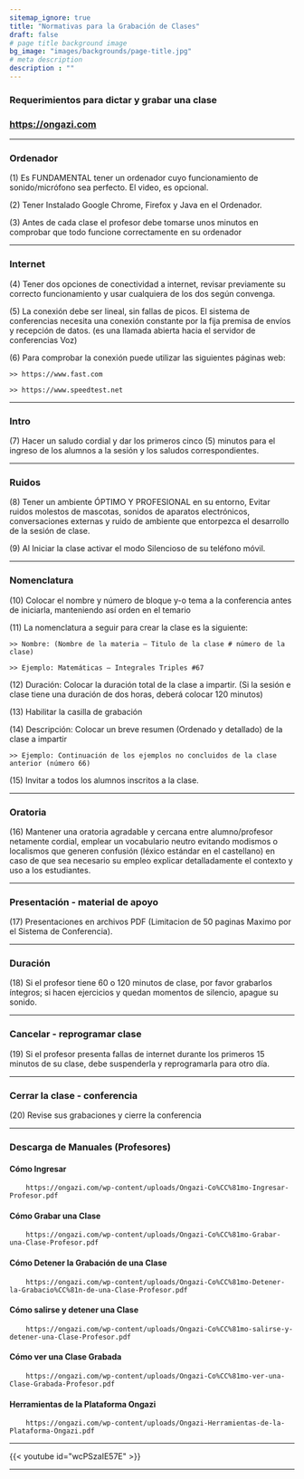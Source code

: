 ```yaml
---
sitemap_ignore: true
title: "Normativas para la Grabación de Clases"
draft: false
# page title background image
bg_image: "images/backgrounds/page-title.jpg"
# meta description
description : ""
---
```


### Requerimientos para dictar y grabar una clase
### https://ongazi.com
---

### Ordenador

(1) Es FUNDAMENTAL tener un ordenador cuyo funcionamiento de sonido/micrófono sea perfecto. El video,  es opcional.

(2) Tener Instalado Google Chrome, Firefox y Java en el Ordenador.

(3) Antes de cada clase el profesor debe tomarse unos minutos en comprobar que todo funcione correctamente en su ordenador

---

### Internet

(4) Tener dos opciones de conectividad a internet, revisar previamente su correcto funcionamiento y usar cualquiera de los dos según convenga.

(5) La conexión debe ser lineal, sin fallas de picos. El sistema de conferencias necesita una conexión constante por la fija premisa de envíos y recepción de datos. (es una llamada abierta hacia el servidor de conferencias Voz)

(6) Para comprobar la conexión puede utilizar las siguientes páginas web:

    >> https://www.fast.com

    >> https://www.speedtest.net

---

### Intro

(7) Hacer un saludo cordial y dar los primeros cinco (5) minutos para el ingreso de los alumnos a la sesión y los saludos correspondientes.

---

### Ruidos

(8) Tener un ambiente ÓPTIMO Y PROFESIONAL en su entorno, Evitar ruidos molestos de mascotas, sonidos de aparatos electrónicos, conversaciones externas y ruido de ambiente que entorpezca el desarrollo de la sesión de clase.

(9) Al Iniciar la clase activar el modo Silencioso de su teléfono móvil.

---

### Nomenclatura

(10) Colocar el nombre y número de bloque y-o tema a la conferencia antes de iniciarla, manteniendo así orden en el temario

(11) La nomenclatura a seguir para crear la clase es la siguiente:

    >> Nombre: (Nombre de la materia – Titulo de la clase # número de la clase)

    >> Ejemplo: Matemáticas – Integrales Triples #67

(12) Duración: Colocar la duración total de la clase a impartir. (Si la sesión e clase tiene una duración de dos horas, deberá colocar 120 minutos)

(13) Habilitar la casilla de grabación

(14) Descripción: Colocar un breve resumen (Ordenado y detallado) de la clase a impartir

    >> Ejemplo: Continuación de los ejemplos no concluidos de la clase anterior (número 66)

(15) Invitar a todos los alumnos inscritos a la clase.

---

### Oratoria

(16) Mantener una oratoria agradable y cercana entre alumno/profesor netamente cordial, emplear un vocabulario neutro evitando modismos o localismos que generen confusión (léxico estándar en el castellano) en caso de que sea necesario su empleo explicar detalladamente el contexto y uso a los estudiantes.

---

### Presentación - material de apoyo

(17) Presentaciones en archivos PDF (Limitacion de 50 paginas Maximo por el Sistema de Conferencia).

---

### Duración

(18) Si el profesor tiene 60 o 120 minutos de clase, por favor grabarlos íntegros; si hacen ejercicios y quedan momentos de silencio, apague su sonido.

---

### Cancelar - reprogramar clase

(19) Si el profesor presenta fallas de internet durante los primeros 15 minutos de su clase, debe suspenderla y reprogramarla para otro día.

---

### Cerrar la clase - conferencia

(20) Revise sus grabaciones y cierre la conferencia

---

### Descarga de Manuales (Profesores)


#### Cómo Ingresar

        https://ongazi.com/wp-content/uploads/Ongazi-Co%CC%81mo-Ingresar-Profesor.pdf

#### Cómo Grabar una Clase

        https://ongazi.com/wp-content/uploads/Ongazi-Co%CC%81mo-Grabar-una-Clase-Profesor.pdf

#### Cómo Detener la Grabación de una Clase

        https://ongazi.com/wp-content/uploads/Ongazi-Co%CC%81mo-Detener-la-Grabacio%CC%81n-de-una-Clase-Profesor.pdf

#### Cómo salirse y detener una Clase

        https://ongazi.com/wp-content/uploads/Ongazi-Co%CC%81mo-salirse-y-detener-una-Clase-Profesor.pdf

#### Cómo ver una Clase Grabada

        https://ongazi.com/wp-content/uploads/Ongazi-Co%CC%81mo-ver-una-Clase-Grabada-Profesor.pdf

#### Herramientas de la Plataforma Ongazi

        https://ongazi.com/wp-content/uploads/Ongazi-Herramientas-de-la-Plataforma-Ongazi.pdf

---

{{< youtube id="wcPSzaIE57E" >}}

---